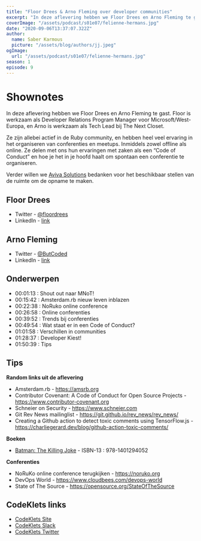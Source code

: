 ```yaml
---
title: "Floor Drees & Arno Fleming over developer communities"
excerpt: "In deze aflevering hebben we Floor Drees en Arno Fleming te gast. Floor is werkzaam als Developer Relations Program Manager voor Microsoft/West-Europa, en Arno is werkzaam als Tech Lead bij The Next Closet. Ze vertellen vertellen ons over hun ervaring met het bouwen en onderhouden van developer communities."
coverImage: "/assets/podcast/s01e07/felienne-hermans.jpg"
date: "2020-09-06T13:37:07.322Z"
author:
  name: Saber Karmous
  picture: "/assets/blog/authors/jj.jpeg"
ogImage:
  url: "/assets/podcast/s01e07/felienne-hermans.jpg"
season: 1
episode: 9
---
```


# Shownotes

In deze aflevering hebben we Floor Drees en Arno Fleming te gast. Floor is werkzaam als Developer Relations Program Manager voor Microsoft/West-Europa, en Arno is werkzaam als Tech Lead bij The Next Closet.

Ze zijn allebei actief in de Ruby community, en hebben heel veel ervaring in het organiseren van conferenties en meetups. Inmiddels zowel offline als online. Ze delen met ons hun ervaringen met zaken als een “Code of Conduct” en hoe je het in je hoofd haalt om spontaan een conferentie te organiseren.

Verder willen we [Aviva Solutions](https://www.avivasolutions.nl) bedanken voor het beschikbaar stellen van de ruimte om de opname te maken.

## Floor Drees

- Twitter - [@floordrees](https://twitter.com/floordrees)
- LinkedIn - [link](https://www.linkedin.com/in/floordrees/)

## Arno Fleming

- Twitter - [@ButCoded](http://twitter.com/ButCoded)
- LinkedIn - [link](https://www.linkedin.com/in/arno-fleming-925a061b0/)

## Onderwerpen

- 00:01:13 : Shout out naar MNoT!
- 00:15:42 : Amsterdam.rb nieuw leven inblazen
- 00:22:38 : NoRuko online conference
- 00:26:58 : Online conferenties
- 00:39:52 : Trends bij conferenties
- 00:49:54 : Wat staat er in een Code of Conduct?
- 01:01:58 : Verschillen in communities
- 01:28:37 : Developer Kiest!
- 01:50:39 : Tips

## Tips

**Random links uit de aflevering**

- Amsterdam.rb - https://amsrb.org
- Contributor Covenant: A Code of Conduct for Open Source Projects - https://www.contributor-covenant.org
- Schneier on Security - https://www.schneier.com
- Git Rev News mailinglist - https://git.github.io/rev_news/rev_news/
- Creating a Github action to detect toxic comments using TensorFlow.js - https://charliegerard.dev/blog/github-action-toxic-comments/

**Boeken**

- [Batman: The Killing Joke](https://www.goodreads.com/book/show/96358.Batman) - ISBN-13 : 978-1401294052

**Conferenties**

- NoRuKo online conference terugkijken - https://noruko.org
- DevOps World - https://www.cloudbees.com/devops-world
- State of The Source - https://opensource.org/StateOfTheSource

## CodeKlets links

- [CodeKlets Site](https://codeklets.nl)
- [CodeKlets Slack](https://join.slack.com/t/codeklets/shared_invite/enQtNzQ4MTI4MTMxNzY2LWYzNTk0NzE1YzdkNDczYTg1MDBjZDIyZjkzMThmYTBkZTY3ZTBhNDYyOGY4OWQxZGExM2Q5NzA2ZDM0NGY1ZGM)
- [CodeKlets Twitter](https://twitter.com/codeklets)
